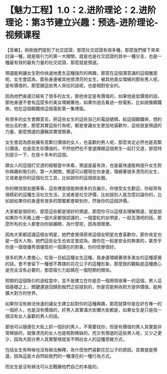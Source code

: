 # 【魅力工程】1.0：2.进阶理论：2.进阶理论：第3节建立兴趣：预选-进阶理论-视频课程

【音樂】，剛剛我們提到了社交認證，那麼社交認證有很多種，那麼我們接下來來討論一種，就是吸引力的第一大開關，就是也是社交認證的其中一種分支，也是一種最有效的最有力量的社交認證，那麼就是預選。

預選能夠讓女生對你快速地產生這種強烈的興趣，那麼在這個潛意識的這個層面呢，女生會認為，那些身邊被其他很漂亮的女生，被其他美女環繞的那些男人呢，是有價值的，那麼跟這些男人來往的話呢，也是相對安全的。

因為他們身邊已經有了很多的女生，那他肯定是有價值的，如果他是低價值的話，那他身邊不會有這麼多的美女環繞著他，如果你過去看過一些電影，比如說像鋼鐵俠，他在這個鋼鐵俠這個電影第一集裡面。

有很多的女生會願意去，把這些女生的這些自己的電話號碼，給這個鋼鐵俠，想約他出去約會，那麼其實這些行為呢，都是會讓女生更加地喜歡你，這些就是預選的力量，那麼預選的邏輯其實很簡單。

女生會認為那些擁有高繁衍價值的女人，也喜歡的男人呢，那麼肯定必然也是高繁衍價值，也是高生存價值的，不然他們也不會選擇跟這個男生一起打交道，那麼特別提示一下，在我十多年的這個。

跟女人的這個打交道的經驗當中來看，預選是最有效，也是最快速能夠提升女生對你興趣和吸引的，第一大開關，預選可以體現在你身邊，環繞著很多漂亮的女生，又或者是你的這個社交工具，比如說你的這個朋友圈。

你的微信朋友圈等等，這些裡面很能夠很多的去展示，你很受女生歡迎，你經常有很精彩的這種生活社交生活，又或者是社交評價，比如說別人是怎麼討論你的，比如說如果你的身邊有很多的閨蜜都會聊到你，然後你的這個評價。

大家都是很好的，那麼這些都是很好的預選，那麼你可以這樣去理解預選，就是說如果你今天晚上跟一個大家都很認識的，一個當紅的女明星，一起去酒吧的話，那麼所有的女人都會向你拋媚眼，為什麼呢，因為很簡單。

因為大家都認識這個女明星，她們會覺得原來這個女明星也會喜歡你，那你肯定也是一個大人物，她們這些女生也肯定會認為，跟你在一起是安全的無害的，甚至乎你是一個很優秀很優質的一個潛在的對象，你的信譽很好。

很多的男人會擔心，哎我一旦給這種女生這種，我身邊環繞著很多美女的這種感覺的話，會不會留下一種很不靠譜的花花公子的這種形象，那麼我的觀點是這種擔心是完全沒有必要的，那麼吸引力起碼在一個短期的關係。

短期的這個吸引的過程當中，並不是建立在你是否一個用情很專一的這個，男人這個基礎之上，關鍵還是回歸到我們之前提到的，你是否能夠為對方提供價值，能夠擴大對方的世界。

如果你沒有辦法快速的讓女生建立起對你的這種興趣，那麼就算你是在好在專一的一個好人，也是沒有價值的，好男人其實滿大街爛大街都是，如果女生是只是找一個沒有女人喜歡的男人的話。

那他可以隨便在大街上抓一個別的男人，不需要找你，但是有價值的男人其實是非常稀缺的，就像漂亮的女人也是相對稀缺的，而又有預選的這些男人呢，又少之更少，因為大部分男人其實壓根就並不明白女人的這種思維方式。

包括女生有時候也沒有辦法解釋，為什麼他們喜歡花花公子的原因，其實就是預選，因為這是大自然給我們的一種潛在的一種行為方式。

而女生是沒有辦法可以去戰勝他們自己的本能的。